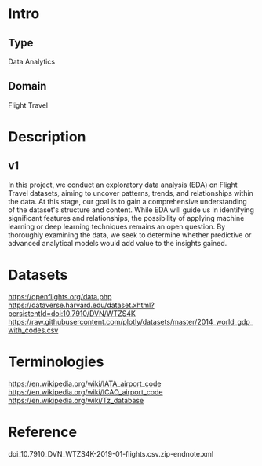 # Intro

## Type
Data Analytics

## Domain
Flight Travel

# Description
## v1
In this project, we conduct an exploratory data analysis (EDA) on Flight Travel datasets, aiming to uncover patterns, trends, and relationships within the data. At this stage, our goal is to gain a comprehensive understanding of the dataset's structure and content. While EDA will guide us in identifying significant features and relationships, the possibility of applying machine learning or deep learning techniques remains an open question. By thoroughly examining the data, we seek to determine whether predictive or advanced analytical models would add value to the insights gained.

# Datasets
https://openflights.org/data.php<br>
https://dataverse.harvard.edu/dataset.xhtml?persistentId=doi:10.7910/DVN/WTZS4K
https://raw.githubusercontent.com/plotly/datasets/master/2014_world_gdp_with_codes.csv

# Terminologies
https://en.wikipedia.org/wiki/IATA_airport_code<br>
https://en.wikipedia.org/wiki/ICAO_airport_code<br>
https://en.wikipedia.org/wiki/Tz_database

# Reference
doi_10.7910_DVN_WTZS4K-2019-01-flights.csv.zip-endnote.xml